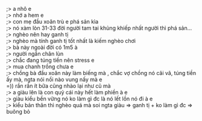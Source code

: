 ;> a nhô e<br>
;> nhớ a hem e<br>
;> con mẹ đầu xoăn trù e phá sản kìa<br>
;> nó xàm lòn 31-33 đời người tam tai khủng khiếp nhất người thì phá sản...<br>
;> nghèo nên hay ganh tị<br>
;> nghèo mà tính ganh tị tốt nhất là kiếm nghèo chơi<br>
;> bà này ngoài đời có 1m5 à<br>
;> người ngắn chân lùn<br>
;> chắc đang túng tiền nên stress e<br>
;> mua chanh trồng chưa e<br>
;> chồng bà đầu xoăn này làm biếng mà , chắc vợ chồng nó cãi vã, túng tiền ấy mà, ngta nói nồi nào vung nấy mà e<br>
=)) rần rần ít bữa cũng nhào lại như cũ mà<br>
;> a giàu lên là con quỷ cái này hết làm phiền à e<br>
;> giàu kiểu bền vững nó ko làm gì đc là nó lết lồn nó đi à e<br>
;> kiểu bản thân thì nghèo quá mà soi ngta giàu => ganh tị + ko làm gì đc => buông bỏ
